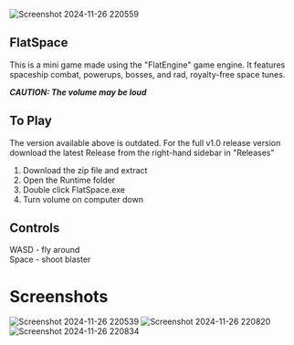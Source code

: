 ![Screenshot 2024-11-26 220559](https://github.com/user-attachments/assets/e2de6e55-8e8b-46ef-95fe-51ff5473b3d3)

## FlatSpace

This is a mini game made using the "FlatEngine" game engine.  It features spaceship combat, powerups, bosses, and rad, royalty-free space tunes.

***CAUTION: The volume may be loud***

## To Play ##

The version available above is outdated.  For the full v1.0 release version download the latest Release from the right-hand sidebar in "Releases"

1. Download the zip file and extract
2. Open the Runtime folder
3. Double click FlatSpace.exe
4. Turn volume on computer down

## Controls ##

WASD - fly around
<br>
Space - shoot blaster

# Screenshots #

![Screenshot 2024-11-26 220539](https://github.com/user-attachments/assets/10532ff3-7d32-4432-b38a-02421636d5b5)
![Screenshot 2024-11-26 220820](https://github.com/user-attachments/assets/b01c0811-41e1-44f1-abf3-33c8938d2b24)
![Screenshot 2024-11-26 220834](https://github.com/user-attachments/assets/4809c8db-88ff-490d-a951-fe0cb05e3478)
